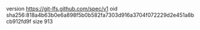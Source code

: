 version https://git-lfs.github.com/spec/v1
oid sha256:818a4b63b0e6a898f5b0b582fa7303d916a3704f072229d2e451a8bcb912fd9f
size 913

